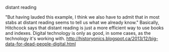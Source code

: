 distant reading

"But having lauded this example, I think we also have to admit that in most stabs at distant reading seems to tell us what we already know."
Basically, Hitchcock says that distant reading is just a more efficient way to use books and indexes.
Digital technology is only as good, in some cases, as the technology it's working with.
http://historyonics.blogspot.ca/2013/12/big-data-for-dead-people-digital.html